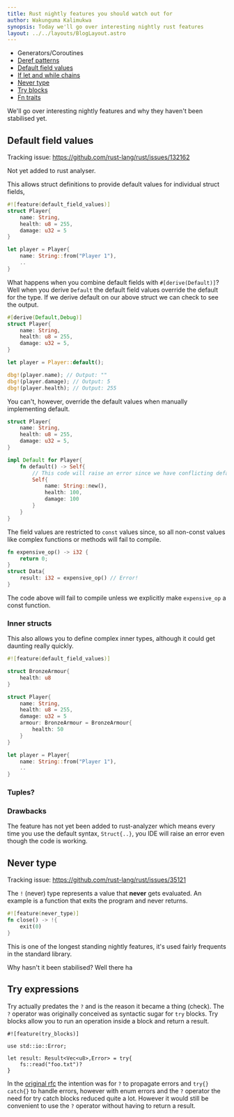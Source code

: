 ```yaml
---
title: Rust nightly features you should watch out for
author: Wakunguma Kalimukwa
synopsis: Today we'll go over interesting nightly rust features
layout: ../../layouts/BlogLayout.astro
---
```


- Generators/Coroutines
- [Deref patterns](https://github.com/rust-lang/rust/issues/87121)
- [Default field values](https://github.com/rust-lang/rust/issues/132162)
- [If let and while chains](https://github.com/rust-lang/rust/issues/53667)
- [Never type](https://github.com/rust-lang/rust/issues/35121)
- [Try blocks](https://github.com/rust-lang/rust/issues/31436)
- [Fn traits](https://github.com/rust-lang/rust/issues/29625)

We'll go over interesting nightly features and why they haven't been stabilised yet. 

## Default field values

Tracking issue: https://github.com/rust-lang/rust/issues/132162

Not yet added to rust analyser.

This allows struct definitions to provide default values for individual struct fields,

```rust
#![feature(default_field_values)]
struct Player{
	name: String,
	health: u8 = 255,
	damage: u32 = 5
}

let player = Player{
	name: String::from("Player 1"),
	..
}
```

What happens when you combine default fields with `#[derive(Default)]`? Well when you derive `Default` the default field values override the default for the type. If we derive default on our above struct we can check to see the output.

```rust
#[derive(Default,Debug)]
struct Player{
	name: String,
	health: u8 = 255,
	damage: u32 = 5,
}

let player = Player::default();

dbg!(player.name); // Output: ""
dbg!(player.damage); // Output: 5
dbg!(player.health); // Output: 255
```

You can't, however, override the default values when manually implementing default.

```rust
struct Player{
	name: String,
	health: u8 = 255,
	damage: u32 = 5,
}

impl Default for Player{
	fn default() -> Self{
		// This code will raise an error since we have conflicting default values
		Self{
			name: String::new(),
			health: 100,
			damage: 100
		}
	}
}
```

The field values are restricted to `const` values since, so all non-const values like complex functions or methods will fail to compile.

```rust
fn expensive_op() -> i32 {
	return 0;
}
struct Data{
	result: i32 = expensive_op() // Error!
}
```

The code above will fail to compile unless we explicitly make `expensive_op` a const function.
### Inner structs
This also allows you to define complex inner types, although it could get daunting really quickly.

```rust
#![feature(default_field_values)]

struct BronzeArmour{
	health: u8
}

struct Player{
	name: String,
	health: u8 = 255,
	damage: u32 = 5
	armour: BronzeArmour = BronzeArmour{
		health: 50
	}
}

let player = Player{
	name: String::from("Player 1"),
	..
}
```

### Tuples?
### Drawbacks
The feature has not yet been added to rust-analyzer which means every time you use the default syntax, `Struct{..}`, you IDE will raise an error even though the code is working. 

## Never type
Tracking issue: https://github.com/rust-lang/rust/issues/35121

The `!` (never) type represents a value that **never** gets evaluated. An example is a function that exits the program and never returns.

```rust
#![feature(never_type)]
fn close() -> !{
	exit(0)
}
```

This is one of the longest standing nightly features, it's used fairly frequents in the standard library.

Why hasn't it been stabilised? Well there ha

## Try expressions
Try actually predates the `?` and is the reason it became a thing (check). The `?` operator was originally conceived as syntactic sugar for `try` blocks. Try blocks allow you to run an operation inside a block and return a result. 

```
#![feature(try_blocks)]

use std::io::Error;

let result: Result<Vec<u8>,Error> = try{
	fs::read("foo.txt")?
}
```

In the [original rfc](https://github.com/rust-lang/rfcs/blob/master/text/0243-trait-based-exception-handling.md) the intention was for `?` to propagate errors and `try{} catch{}` to handle errors, however with enum errors and the `?` operator the need for try catch blocks reduced quite a lot. However it would still be convenient to use the `?` operator without having to return a result. 

